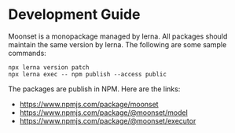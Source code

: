 # Development Guide

Moonset is a monopackage managed by lerna. All packages should maintain the same version by lerna. The following are some sample commands:

```
npx lerna version patch
npx lerna exec -- npm publish --access public
```

The packages are publish in NPM. Here are the links:

* https://www.npmjs.com/package/moonset
* https://www.npmjs.com/package/@moonset/model
* https://www.npmjs.com/package/@moonset/executor

